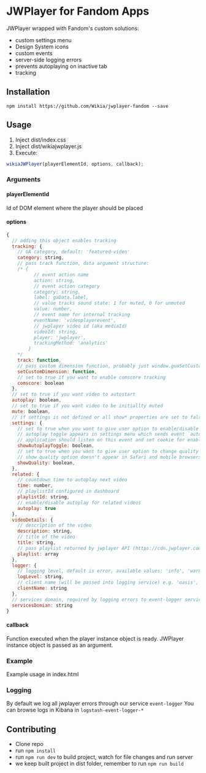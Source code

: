 # JWPlayer for Fandom Apps
JWPlayer wrapped with Fandom's custom solutions:

* custom settings menu
* Design System icons
* custom events
* server-side logging errors
* prevents autoplaying on inactive tab
* tracking

## Installation

```
npm install https://github.com/Wikia/jwplayer-fandom --save
```

## Usage

1. Inject dist/index.css
2. Inject dist/wikiajwplayer.js
3. Execute:

```javascript
wikiaJWPlayer(playerElementId, options, callback);
```

### Arguments

#### playerElementId
Id of DOM element where the player should be placed

#### options
```javascript
{
  // adding this object enables tracking
  tracking: {
    // GA category, default: 'featured-video'
    category: string,
    // pass track function, data argument structure:
    /* {
          // event action name
          action: string,
          // event action category
          category: string,
          label: gaData.label,
          // value tracks sound state: 1 for muted, 0 for unmuted
          value: number,
          // event name for internal tracking
          eventName: 'videoplayerevent',
          // jwplayer video id (aka mediaId)
          videoId: string,
          player: 'jwplayer',
          trackingMethod: 'analytics'
        }
    */
    track: function,
    // pass custom dimension function, probably just window.guaSetCustomDimension
    setCustomDimension: function,
    // set to true if you want to enable comscore tracking
    comscore: boolean
  },
  // set to true if you want video to autostart
  autoplay: boolean,
  // set to true if you want video to be initiallty muted
  mute: boolean,
  // if settings is not defined or all show* properties are set to false, settings icon doesn't appear
  settings: {
    // set to true when you want to give user option to enable/disable autoplay
    // autoplay toggle appears in settings menu which sends event `autoplayToggle` on click
    // application should listen on this event and set cookie for enabling/disabling autoplay for user
    showAutoplayToggle: boolean,
    // set to true when you want to give user option to change quality of the video
    // show quality option doesn't appear in Safari and mobile browsers even if the option is set to true
    showQuality: boolean,
  },
  related: {
    // countdown time to autoplay next video
    time: number,
    // playlistId configured in dashboard
    playlistId: string,
    // enable/disable autoplay for related videos
    autoplay: true
  },
  videoDetails: {
    // description of the video
    description: string,
    // title of the video
    title: string,
    // pass playlist returned by jwplayer API (https://cdn.jwplayer.com/v2/media/{mediaId})
    playlist: array
  },
  logger: {
    // logging level, default is error, available values: 'info', 'warn', 'error', 'off'
    logLevel: string,
    // client name (will be passed into logging service) e.g. 'oasis', 'mobile-wiki'
    clientName: string
  },
  // services domain, required by logging errors to event-logger service, default: 'services.wikia.com'
  servicesDomian: string
}
```

#### callback
Function executed when the player instance object is ready. JWPlayer instance object is passed as an argument.

### Example
Example usage in index.html

### Logging
By default we log all jwplayer errors through our service `event-logger`
You can browse logs in Kibana in `logstash-event-logger-*`

## Contributing
* Clone repo
* run `npm install`
* run `npm run dev` to build project, watch for file changes and run server
* we keep built project in dist folder, remember to run `npm run build`
